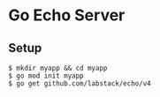 # Go Echo Server

## Setup 
```
$ mkdir myapp && cd myapp
$ go mod init myapp
$ go get github.com/labstack/echo/v4
```
